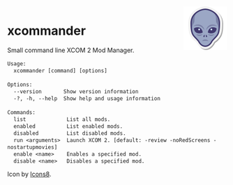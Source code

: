<img align="right" width="100" height="100" src="https://raw.githubusercontent.com/timochu/xcommander/master/icon/icon.svg">

# xcommander

Small command line XCOM 2 Mod Manager.

```
Usage:
  xcommander [command] [options]

Options:
  --version       Show version information
  -?, -h, --help  Show help and usage information

Commands:
  list             List all mods.
  enabled          List enabled mods.
  disabled         List disabled mods.
  run <arguments>  Launch XCOM 2. [default: -review -noRedScreens -nostartupmovies]
  enable <name>    Enables a specified mod.
  disable <name>   Disables a specified mod.
```

Icon by [Icons8](https://icons8.com).